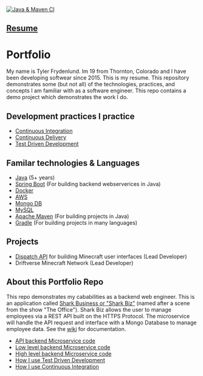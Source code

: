 [![Java & Maven CI](https://github.com/TylerFrydenlund/portfolio/actions/workflows/maven.yml/badge.svg?branch=master)](https://github.com/TylerFrydenlund/portfolio/actions/workflows/maven.yml)

## [Resume](https://docs.google.com/document/d/1kDD3PdcIdELcKxixdctUTwCR6TnxCPlzudSfcCS7EB0/edit#heading=h.7vtcyzeczjot)
# Portfolio
My name is Tyler Frydenlund. Im 19 from Thornton, Colorado and I have been developing softwear since 2015. This is my resume. This repository demonstrates some (but not all) of the technologies, practices, and concepts I am familiar with as a software engineer. This repo contains a demo project which demonstrates the work I do.

## Development practices I practice
- [Continuous Integration](https://aws.amazon.com/devops/continuous-integration/#:~:text=Continuous%20integration%20is%20a%20DevOps,builds%20and%20tests%20are%20run.)
- [Continuous Delivery](https://aws.amazon.com/devops/continuous-delivery/)
- [Test Driven Development](https://en.wikipedia.org/wiki/Test-driven_development)

## Familar technologies & Languages
- [Java](https://www.java.com/en/download/help/whatis_java.html) (5+ years)
- [Spring Boot](https://spring.io/why-spring) (For building backend webserverices in Java)
- [Docker](https://www.docker.com/resources/what-container)
- [AWS](https://aws.amazon.com)
- [Mongo DB](https://www.mongodb.com/)
- [MySQL](https://www.mysql.com/why-mysql/)
- [Apache Maven](https://maven.apache.org/what-is-maven.html) (For building projects in Java)
- [Gradle](https://gradle.org) (For building projects in many languages)

## Projects
- [Dispatch API](https://github.com/Driftverse/Dispatch-API) for building Minecraft user interfaces (Lead Developer)
- Driftverse Minecraft Network (Lead Developer)

## About this Portfolio Repo

This repo demonstrates my cababilities as a backend web engineer. This is an application called [Shark Business or "Shark Biz"](https://www.youtube.com/watch?v=oSuCu6vquno) (named after a scene from the show "The Office"). Shark Biz allows the user to manage employees via a REST API built on the HTTPS Protocol. The microservice will handle the API request and interface with a Mongo Database to manage employee data. See the [wiki](https://github.com/TylerFrydenlund/portfolio/wiki) for documentation.

- [API backend Microservice code](https://github.com/TylerFrydenlund/portfolio/tree/master/src/main/java/biz/shark/api)
- [Low level backend Microservice code](https://github.com/TylerFrydenlund/portfolio/tree/master/src/main/java/biz/shark/impl)
- [High level backend Microservice code](https://github.com/TylerFrydenlund/portfolio/tree/master/src/main/java/biz/shark/app)
- [How I use Test Driven Development](https://github.com/TylerFrydenlund/portfolio/tree/master/src/test/java/biz/shark)
- [How I use Continuous Integration](https://github.com/TylerFrydenlund/portfolio/tree/master/.github/workflows)
